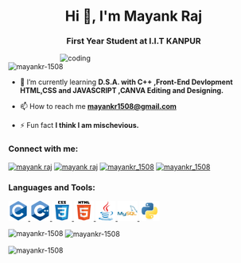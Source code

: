 <h1 align="center">Hi 👋, I'm Mayank Raj</h1>
<h3 align="center">First Year Student at I.I.T KANPUR</h3>
<img align="right"alt="coding"width="400"src="https://user-images.githubusercontent.com/55389276/140866485-8fb1c876-9a8f-4d6a-98dc-08c4981eaf70.gif">
<p align="left"> <img src="https://komarev.com/ghpvc/?username=mayankr-1508&label=Profile%20views&color=0e75b6&style=flat" alt="mayankr-1508" /> </p>

- 🌱 I’m currently learning **D.S.A. with C++ ,Front-End Devlopment HTML,CSS and JAVASCRIPT ,CANVA Editing and Designing.**

- 📫 How to reach me **mayankr1508@gmail.com**

- ⚡ Fun fact **I think I am mischevious.**

<h3 align="left">Connect with me:</h3>
<p align="left">
<a href="https://linkedin.com/in/mayank raj" target="blank"><img align="center" src="https://raw.githubusercontent.com/rahuldkjain/github-profile-readme-generator/master/src/images/icons/Social/linked-in-alt.svg" alt="mayank raj" height="30" width="40" /></a>
<a href="https://fb.com/mayank raj" target="blank"><img align="center" src="https://raw.githubusercontent.com/rahuldkjain/github-profile-readme-generator/master/src/images/icons/Social/facebook.svg" alt="mayank raj" height="30" width="40" /></a>
<a href="https://instagram.com/mayankr_1508" target="blank"><img align="center" src="https://raw.githubusercontent.com/rahuldkjain/github-profile-readme-generator/master/src/images/icons/Social/instagram.svg" alt="mayankr_1508" height="30" width="40" /></a>
<a href="https://www.leetcode.com/mayankr_1508" target="blank"><img align="center" src="https://raw.githubusercontent.com/rahuldkjain/github-profile-readme-generator/master/src/images/icons/Social/leet-code.svg" alt="mayankr_1508" height="30" width="40" /></a>
</p>

<h3 align="left">Languages and Tools:</h3>
<p align="left"> <a href="https://www.cprogramming.com/" target="_blank" rel="noreferrer"> <img src="https://raw.githubusercontent.com/devicons/devicon/master/icons/c/c-original.svg" alt="c" width="40" height="40"/> </a> <a href="https://www.w3schools.com/cpp/" target="_blank" rel="noreferrer"> <img src="https://raw.githubusercontent.com/devicons/devicon/master/icons/cplusplus/cplusplus-original.svg" alt="cplusplus" width="40" height="40"/> </a> <a href="https://www.w3schools.com/css/" target="_blank" rel="noreferrer"> <img src="https://raw.githubusercontent.com/devicons/devicon/master/icons/css3/css3-original-wordmark.svg" alt="css3" width="40" height="40"/> </a> <a href="https://www.w3.org/html/" target="_blank" rel="noreferrer"> <img src="https://raw.githubusercontent.com/devicons/devicon/master/icons/html5/html5-original-wordmark.svg" alt="html5" width="40" height="40"/> </a> <a href="https://www.java.com" target="_blank" rel="noreferrer"> <img src="https://raw.githubusercontent.com/devicons/devicon/master/icons/java/java-original.svg" alt="java" width="40" height="40"/> </a> <a href="https://www.mysql.com/" target="_blank" rel="noreferrer"> <img src="https://raw.githubusercontent.com/devicons/devicon/master/icons/mysql/mysql-original-wordmark.svg" alt="mysql" width="40" height="40"/> </a> <a href="https://www.python.org" target="_blank" rel="noreferrer"> <img src="https://raw.githubusercontent.com/devicons/devicon/master/icons/python/python-original.svg" alt="python" width="40" height="40"/> </a> </p>

<p><img align="left" src="https://github-readme-stats.vercel.app/api/top-langs?username=mayankr-1508&show_icons=true&locale=en&layout=compact" alt="mayankr-1508" /></p>

<p>&nbsp;<img align="center" src="https://github-readme-stats.vercel.app/api?username=mayankr-1508&show_icons=true&locale=en" alt="mayankr-1508" /></p>

<p><img align="center" src="https://github-readme-streak-stats.herokuapp.com/?user=mayankr-1508&" alt="mayankr-1508" /></p>
